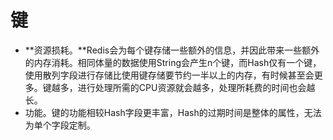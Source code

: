 # 键

+ **资源损耗。**Redis会为每个键存储一些额外的信息，并因此带来一些额外的内存消耗。相同体量的数据使用String会产生n个键，而Hash仅有一个键，使用散列字段进行存储比使用键存储要节约一半以上的内存，有时候甚至会更多。键越多，进行处理所需的CPU资源就会越多，处理所耗费的时间也会越长。
+ 功能。键的功能相较Hash字段更丰富，Hash的过期时间是整体的属性，无法为单个字段定制。